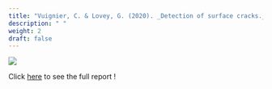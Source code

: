 ```yaml
---
title: "Vuignier, C. & Lovey, G. (2020). _Detection of surface cracks._ Accès https://bookdown.org/connect/#/apps/5238/access"
description: " "
weight: 2
draft: false
---
```

![](/crack.png)

Click [here](https://bookdown.org/connect/#/apps/5238/access) to see the full report !

